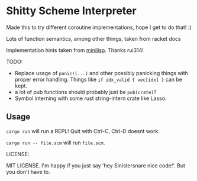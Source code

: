 # Shitty Scheme Interpreter #

Made this to try different coroutine implementations,
hope I get to do that! :)

Lots of function semantics, among other things, taken from racket docs

Implementation hints taken from
[minilisp](https://github.com/rui314/minilisp). Thanks rui314!

TODO:
* Replace usage of `panic!(...)` and other possibly panicking things with proper error handling. Things like `if idx_valid { vec[idx] }` can be kept.
* a lot of pub functions should probably just be `pub(crate)`?
* Symbol interning with some rust string-intern crate like Lasso.

## Usage ##

`cargo run` will run a REPL! Quit with Ctrl-C, Ctrl-D doesnt work.

`cargo run -- file.scm` will run `file.scm`.

LICENSE:

MIT LICENSE. I'm happy if you just say 'hey Sinistersnare nice code!'.
But you don't have to.
